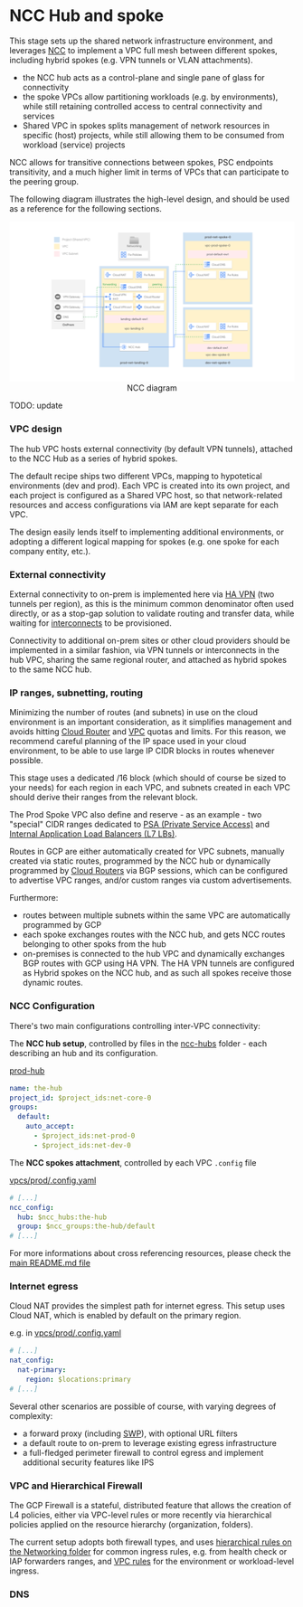 # NCC Hub and spoke

This stage sets up the shared network infrastructure environment, and leverages [NCC](https://cloud.google.com/network-connectivity/docs/network-connectivity-center) to implement a VPC full mesh between different spokes, including hybrid spokes (e.g. VPN tunnels or VLAN attachments).

- the NCC hub acts as a control-plane and single pane of glass for connectivity
- the spoke VPCs allow partitioning workloads (e.g. by environments), while still retaining controlled access to central connectivity and services
- Shared VPC in spokes splits management of network resources in specific (host) projects, while still allowing them to be consumed from workload (service) projects

NCC allows for transitive connections between spokes, PSC endpoints transitivity, and a much higher limit in terms of VPCs that can participate to the peering group.

The following diagram illustrates the high-level design, and should be used as a reference for the following sections.

<p align="center">
  <img src="diagram-ncc.svg" alt="NCC diagram">
  </br>NCC diagram
</p>

TODO: update

### VPC design

The hub VPC hosts external connectivity (by default VPN tunnels), attached to the NCC Hub as a series of hybrid spokes.

The default recipe ships two different VPCs, mapping to hypotetical environments (dev and prod). Each VPC is created into its own project, and each project is configured as a Shared VPC host, so that network-related resources and access configurations via IAM are kept separate for each VPC.

The design easily lends itself to implementing additional environments, or adopting a different logical mapping for spokes (e.g. one spoke for each company entity, etc.).

### External connectivity

External connectivity to on-prem is implemented here via [HA VPN](https://cloud.google.com/network-connectivity/docs/vpn/concepts/topologies) (two tunnels per region), as this is the minimum common denominator often used directly, or as a stop-gap solution to validate routing and transfer data, while waiting for [interconnects](https://cloud.google.com/network-connectivity/docs/interconnect) to be provisioned.

Connectivity to additional on-prem sites or other cloud providers should be implemented in a similar fashion, via VPN tunnels or interconnects in the hub VPC, sharing the same regional router, and attached as hybrid spokes to the same NCC hub.

### IP ranges, subnetting, routing

Minimizing the number of routes (and subnets) in use on the cloud environment is an important consideration, as it simplifies management and avoids hitting [Cloud Router](https://cloud.google.com/network-connectivity/docs/router/quotas) and [VPC](https://cloud.google.com/vpc/docs/quota) quotas and limits. For this reason, we recommend careful planning of the IP space used in your cloud environment, to be able to use large IP CIDR blocks in routes whenever possible.

This stage uses a dedicated /16 block (which should of course be sized to your needs) for each region in each VPC, and subnets created in each VPC should derive their ranges from the relevant block.

The Prod Spoke VPC also define and reserve - as an example - two "special" CIDR ranges dedicated to [PSA (Private Service Access)](https://cloud.google.com/vpc/docs/private-services-access) and [Internal Application Load Balancers (L7 LBs)](https://cloud.google.com/load-balancing/docs/l7-internal).

Routes in GCP are either automatically created for VPC subnets, manually created via static routes, programmed by the NCC hub or dynamically programmed by [Cloud Routers](https://cloud.google.com/network-connectivity/docs/router#docs) via BGP sessions, which can be configured to advertise VPC ranges, and/or custom ranges via custom advertisements.

Furthermore:

- routes between multiple subnets within the same VPC are automatically programmed by GCP
- each spoke exchanges routes with the NCC hub, and gets NCC routes belonging to other spoks from the hub
- on-premises is connected to the hub VPC and dynamically exchanges BGP routes with GCP using HA VPN. The HA VPN tunnels are configured as Hybrid spokes on the NCC hub, and as such all spokes receive those dynamic routes.

### NCC Configuration

There's two main configurations controlling inter-VPC connectivity:

The **NCC hub setup**, controlled by files in the [ncc-hubs](./ncc-hubs/) folder - each describing an hub and its configuration.

[prod-hub](./ncc-hubs/prod-hub.yaml)

```yaml
name: the-hub
project_id: $project_ids:net-core-0
groups:
  default:
    auto_accept:
      - $project_ids:net-prod-0
      - $project_ids:net-dev-0
```

The **NCC spokes attachment**, controlled by each VPC `.config` file

[vpcs/prod/.config.yaml](./vpcs/prod/.config.yaml)

```yaml
# [...]
ncc_config:
  hub: $ncc_hubs:the-hub
  group: $ncc_groups:the-hub/default
# [...]
```

For more informations about cross referencing resources, please check the [main README.md file](../../README.md)

### Internet egress

Cloud NAT provides the simplest path for internet egress. This setup uses Cloud NAT, which is enabled by default on the primary region.

e.g. in [vpcs/prod/.config.yaml](./vpcs/prod/.config.yaml)

```yaml
# [...]
nat_config:
  nat-primary:
    region: $locations:primary
# [...]
```

Several other scenarios are possible of course, with varying degrees of complexity:

- a forward proxy (including [SWP](https://cloud.google.com/secure-web-proxy/docs/overview)), with optional URL filters
- a default route to on-prem to leverage existing egress infrastructure
- a full-fledged perimeter firewall to control egress and implement additional security features like IPS

### VPC and Hierarchical Firewall

The GCP Firewall is a stateful, distributed feature that allows the creation of L4 policies, either via VPC-level rules or more recently via hierarchical policies applied on the resource hierarchy (organization, folders).

The current setup adopts both firewall types, and uses [hierarchical rules on the Networking folder](./firewall-policies/network-policies.yaml) for common ingress rules, e.g. from health check or IAP forwarders ranges, and [VPC rules](./vpcs/prod/firewall-rules) for the environment or workload-level ingress.

### DNS
<!-- 
DNS goes hand in hand with networking, especially on GCP where Cloud DNS zones and policies are associated at the VPC level. This setup implements both DNS flows:

- on-prem to cloud via private zones for cloud-managed domains, and an [inbound policy](https://cloud.google.com/dns/docs/server-policies-overview#dns-server-policy-in) used as forwarding target or via delegation (requires some extra configuration) from on-prem DNS resolvers
- cloud to on-prem via forwarding zones for the on-prem managed domains

DNS configuration is further centralized by leveraging peering zones, so that

- the hub/landing Cloud DNS hosts configurations for on-prem forwarding, Google API domains, and the top-level private zone/s (e.g. gcp.example.com)
- the spokes Cloud DNS host configurations for the environment-specific domains (e.g. prod.gcp.example.com), which are bound to the hub/landing leveraging [cross-project binding](https://cloud.google.com/dns/docs/zones/zones-overview#cross-project_binding); a peering zone for the `.` (root) zone is then created on each spoke, delegating all DNS resolution to hub/landing.
- Private Google Access is enabled via [DNS Response Policies](https://cloud.google.com/dns/docs/zones/manage-response-policies#create-response-policy-rule) for most of the [supported domains](https://cloud.google.com/vpc/docs/configure-private-google-access#domain-options)

To complete the configuration, the 35.199.192.0/19 range should be routed on the VPN tunnels from on-prem, and the following names configured for DNS forwarding to cloud:

- `private.googleapis.com`
- `restricted.googleapis.com`
- `gcp.example.com` (used as a placeholder)

From cloud, the `example.com` domain (used as a placeholder) is forwarded to on-prem.

This configuration is battle-tested, and flexible enough to lend itself to simple modifications without subverting its design, for example by forwarding and peering root zones to bypass Cloud DNS external resolution. -->